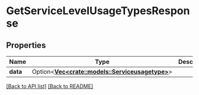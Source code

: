 # GetServiceLevelUsageTypesResponse

## Properties

Name | Type | Description | Notes
------------ | ------------- | ------------- | -------------
**data** | Option<[**Vec&lt;crate::models::Serviceusagetype&gt;**](Serviceusagetype.md)> |  | 

[[Back to API list]](../README.md#documentation-for-api-endpoints) [[Back to README]](../README.md)


